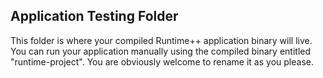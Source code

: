 ## Application Testing Folder

This folder is where your compiled Runtime++ application binary will live. You can run your application manually using the compiled binary entitled "runtime-project". You are obviously welcome to rename it as you please.
